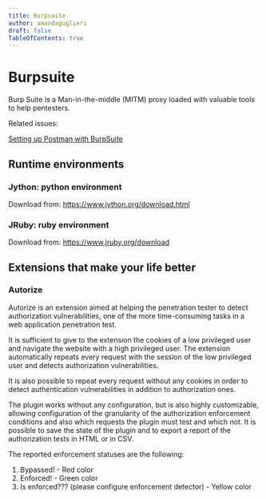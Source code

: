 ```yaml
---
title: Burpsuite
author: amandaguglieri
draft: false
TableOfContents: true
---
```


# Burpsuite

Burp Suite is a Man-in-the-middle (MITM) proxy loaded with valuable tools to help pentesters.

Related issues:

[Setting up Postman with BurpSuite](proxies.md)



## Runtime environments

### Jython: python environment

Download from: https://www.jython.org/download.html


###  JRuby: ruby environment

Download from:  https://www.jruby.org/download

## Extensions that make your life better


### Autorize 

Autorize is an extension aimed at helping the penetration tester to detect authorization vulnerabilities, one of the more time-consuming tasks in a web application penetration test.

It is sufficient to give to the extension the cookies of a low privileged user and navigate the website with a high privileged user. The extension automatically repeats every request with the session of the low privileged user and detects authorization vulnerabilities.

It is also possible to repeat every request without any cookies in order to detect authentication vulnerabilities in addition to authorization ones.

The plugin works without any configuration, but is also highly customizable, allowing configuration of the granularity of the authorization enforcement conditions and also which requests the plugin must test and which not. It is possible to save the state of the plugin and to export a report of the authorization tests in HTML or in CSV.

The reported enforcement statuses are the following:

1.  Bypassed! - Red color
2.  Enforced! - Green color
3.  Is enforced??? (please configure enforcement detector) - Yellow color

